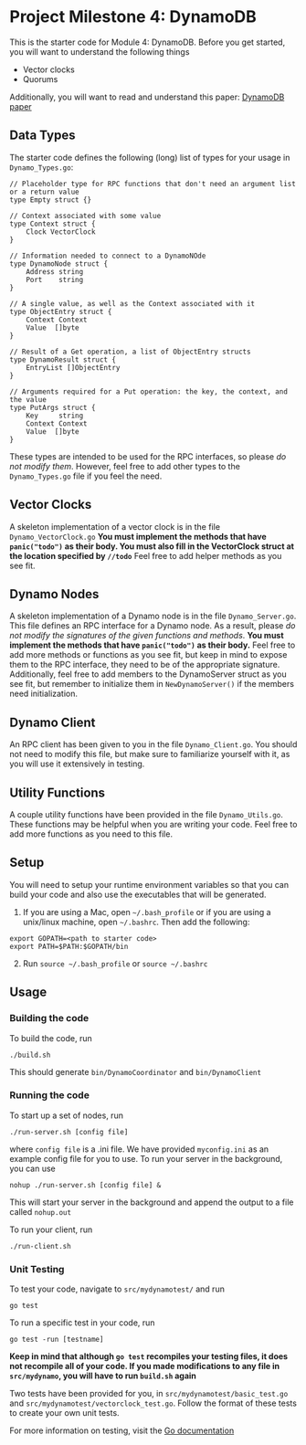 # Project Milestone 4: DynamoDB

This is the starter code for Module 4: DynamoDB. Before you get started, you will want to understand the following things
- Vector clocks
- Quorums

Additionally, you will want to read and understand this paper: [DynamoDB paper](https://www.allthingsdistributed.com/files/amazon-dynamo-sosp2007.pdf)

## Data Types
The starter code defines the following (long) list of types for your usage in `Dynamo_Types.go`:
```golang
// Placeholder type for RPC functions that don't need an argument list or a return value
type Empty struct {}

// Context associated with some value
type Context struct {
    Clock VectorClock
}

// Information needed to connect to a DynamoNOde
type DynamoNode struct {
    Address string
    Port    string
}

// A single value, as well as the Context associated with it
type ObjectEntry struct {
    Context Context
    Value  []byte
}

// Result of a Get operation, a list of ObjectEntry structs
type DynamoResult struct {
    EntryList []ObjectEntry
}

// Arguments required for a Put operation: the key, the context, and the value
type PutArgs struct {
    Key     string
    Context Context
    Value  []byte
}
```
These types are intended to be used for the RPC interfaces, so please *do not modify them*. However, feel free to add other types to the `Dynamo_Types.go` file if you feel the need.

## Vector Clocks
A skeleton implementation of a vector clock is in the file `Dynamo_VectorClock.go` **You must implement the methods that have `panic("todo")` as their body. You must also fill in the VectorClock struct at the location specified by `//todo`** Feel free to add helper methods as you see fit.

## Dynamo Nodes
A skeleton implementation of a Dynamo node is in the file `Dynamo_Server.go`. This file defines an RPC interface for a Dynamo node. As a result, please *do not modify the signatures of the given functions and methods*. 
**You must implement the methods that have `panic("todo")` as their body.** Feel free to add more methods or functions as you see fit, but keep in mind to expose them to the RPC interface, they need to be of the appropriate signature.
Additionally, feel free to add members to the DynamoServer struct as you see fit, but remember to initialize them in `NewDynamoServer()` if the members need initialization.

## Dynamo Client
An RPC client has been given to you in the file `Dynamo_Client.go`. You should not need to modify this file, but 
make sure to familiarize yourself with it, as you will use it extensively in testing.

## Utility Functions
A couple utility functions have been provided in the file `Dynamo_Utils.go`. These functions may be helpful when you are writing your code. Feel free to add more functions as you need to this file.

## Setup
You will need to setup your runtime environment variables so that you can build your code and also use the executables that will be generated.
1. If you are using a Mac, open `~/.bash_profile` or if you are using a unix/linux machine, open `~/.bashrc`. Then add the following:
```
export GOPATH=<path to starter code>
export PATH=$PATH:$GOPATH/bin
```
2. Run `source ~/.bash_profile` or `source ~/.bashrc`

## Usage
### Building the code
To build the code, run 
```
./build.sh
```
This should generate `bin/DynamoCoordinator` and `bin/DynamoClient`

### Running the code
To start up a set of nodes, run
```
./run-server.sh [config file]
```
where `config file` is a .ini file. We have provided `myconfig.ini` as an example config file for you to use.
To run your server in the background, you can use
```
nohup ./run-server.sh [config file] &
```
This will start your server in the background and append the output to a file called `nohup.out`

To run your client, run
```
./run-client.sh
```

### Unit Testing
To test your code, navigate to `src/mydynamotest/` and run
```
go test
```

To run a specific test in your code, run

```
go test -run [testname]
```
**Keep in mind that although `go test` recompiles your testing files, it does not recompile all of your code. If you made modifications to any file in `src/mydynamo`, you will have to run `build.sh` again**

Two tests have been provided for you, in `src/mydynamotest/basic_test.go` and `src/mydynamotest/vectorclock_test.go`. Follow the format of these tests to create your own unit tests.

For more information on testing, visit the [Go documentation](https://golang.org/pkg/testing/)
